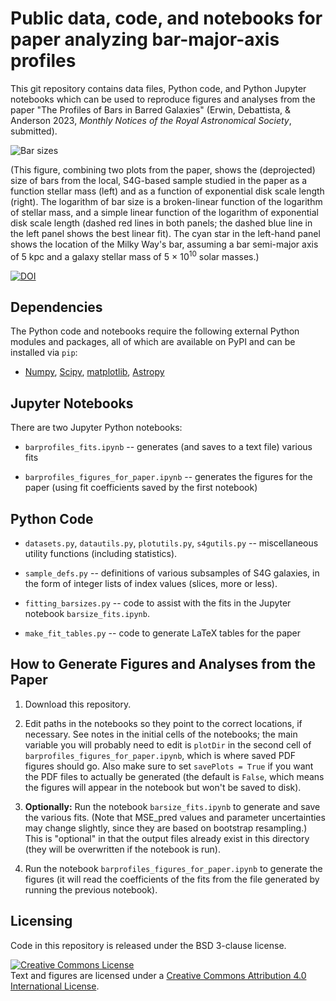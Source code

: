 # Public data, code, and notebooks for paper analyzing bar-major-axis profiles

This git repository contains data files, Python code, and Python Jupyter
notebooks which can be used to reproduce figures and analyses from the
paper "The Profiles of Bars in Barred Galaxies" (Erwin, Debattista, &
Anderson 2023, *Monthly Notices of the Royal Astronomical Society*,
submitted).


![Bar sizes](./barsizes_display.png)

(This figure, combining two plots from the paper, shows the
(deprojected) size of bars from the local, S4G-based sample studied in
the paper as a function stellar mass (left) and as a function of
exponential disk scale length (right). The logarithm of bar size is a
broken-linear function of the logarithm of stellar mass, and a simple
linear function of the logarithm of exponential disk scale length (dashed
red lines in both panels; the dashed blue line in the left panel shows
the best linear fit). The
cyan star in the left-hand panel shows the location of the Milky Way's
bar, assuming a bar semi-major axis of 5 kpc and a galaxy stellar mass
of 5 &times; 10<sup>10</sup> solar masses.)

[![DOI](https://zenodo.org/badge/86151029.svg)](https://zenodo.org/badge/latestdoi/86151029)



## Dependencies

The Python code and notebooks require the following external Python modules and packages,
all of which are available on PyPI and can be installed via `pip`:

   * [Numpy](https://www.numpy.org), [Scipy](https://www.scipy.org), 
   [matplotlib](https://matplotlib.org), [Astropy](https://www.astropy.org)


## Jupyter Notebooks

There are two Jupyter Python notebooks:

   * `barprofiles_fits.ipynb` -- generates (and saves to a text file) various fits

   * `barprofiles_figures_for_paper.ipynb` -- generates the figures for the paper (using
   fit coefficients saved by the first notebook)


## Python Code

   * `datasets.py`, `datautils.py`, `plotutils.py`, `s4gutils.py` -- miscellaneous utility functions
   (including statistics).
   
   * `sample_defs.py` -- definitions of various subsamples of S4G galaxies, in the
   form of integer lists of index values (slices, more or less).
   
   * `fitting_barsizes.py` -- code to assist with the fits in the Jupyter notebook
   `barsize_fits.ipynb`.

   * `make_fit_tables.py` -- code to generate LaTeX tables for the paper


## How to Generate Figures and Analyses from the Paper

1. Download this repository.

2. Edit paths in the notebooks so they point to the correct locations, if necessary.
See notes in the initial cells of the notebooks; the main variable you will probably
need to edit is `plotDir` in the second cell of `barprofiles_figures_for_paper.ipynb`,
which is where saved PDF figures should go. Also make sure to set `savePlots = True`
if you want the PDF files to actually be generated (the default is `False`, which
means the figures will appear in the notebook but won't be saved to disk).

3. **Optionally:** Run the notebook `barsize_fits.ipynb` to generate and
save the various fits. (Note that MSE_pred values and parameter
uncertainties may change slightly, since they are based on bootstrap
resampling.) This is "optional" in that the output files already exist
in this directory (they will be overwritten if the notebook is run).

4. Run the notebook `barprofiles_figures_for_paper.ipynb` to generate the figures
(it will read the coefficients of the fits from the file generated by running the
previous notebook).


## Licensing

Code in this repository is released under the BSD 3-clause license.

<a rel="license" href="http://creativecommons.org/licenses/by/4.0/">
<img alt="Creative Commons License" style="border-width:0" 
src="https://i.creativecommons.org/l/by/4.0/88x31.png" /></a><br />
Text and figures are licensed under a <a rel="license" href="http://creativecommons.org/licenses/by/4.0/">Creative Commons Attribution 4.0 International License</a>.
